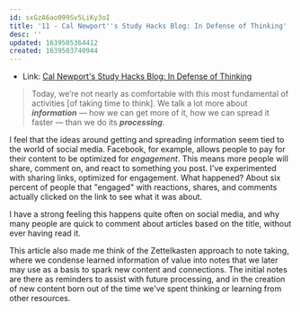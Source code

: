```yaml
---
id: sxGzA6ao099Sv5LiKy3oI
title: '11 - Cal Newport''s Study Hacks Blog: In Defense of Thinking'
desc: ''
updated: 1639505364412
created: 1639503740944
---
```


- Link: [Cal Newport's Study Hacks Blog: In Defense of Thinking](https://link.dendron.so/6cqG)

> Today, we’re not nearly as comfortable with this most fundamental of activities [of taking time to think]. We talk a lot more about _**information**_ — how we can get more of it, how we can spread it faster — than we do its _**processing**_.

I feel that the ideas around getting and spreading information seem tied to the world of social media. Facebook, for example, allows people to pay for their content to be optimized for _engagement_. This means more people will share, comment on, and react to something you post. I've experimented with sharing links, optimized for engagement. What happened? About six percent of people that "engaged" with reactions, shares, and comments actually clicked on the link to see what it was about.

I have a strong feeling this happens quite often on social media, and why many people are quick to comment about articles based on the title, without ever having read it.

This article also made me think of the Zettelkasten approach to note taking, where we condense learned information of value into notes that we later may use as a basis to spark new content and connections. The initial notes are there as reminders to assist with future processing, and in the creation of new content born out of the time we've spent thinking or learning from other resources.
